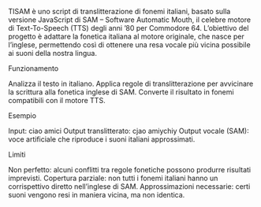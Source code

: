 TISAM è uno script di translitterazione di fonemi italiani, basato sulla versione JavaScript di SAM – Software Automatic Mouth, 
il celebre motore di Text-To-Speech (TTS) degli anni ’80 per Commodore 64. L’obiettivo del progetto è adattare la fonetica 
italiana al motore originale, che nasce per l’inglese, permettendo così di ottenere una resa vocale più vicina possibile ai
suoni della nostra lingua.

Funzionamento

Analizza il testo in italiano.
Applica regole di translitterazione per avvicinare la scrittura alla fonetica inglese di SAM.
Converte il risultato in fonemi compatibili con il motore TTS.

Esempio

Input: ciao amici
Output translitterato: cjao amiychiy
Output vocale (SAM): voce artificiale che riproduce i suoni italiani approssimati.

Limiti

Non perfetto: alcuni conflitti tra regole fonetiche possono produrre risultati imprevisti.
Copertura parziale: non tutti i fonemi italiani hanno un corrispettivo diretto nell’inglese di SAM.
Approssimazioni necessarie: certi suoni vengono resi in maniera vicina, ma non identica.
